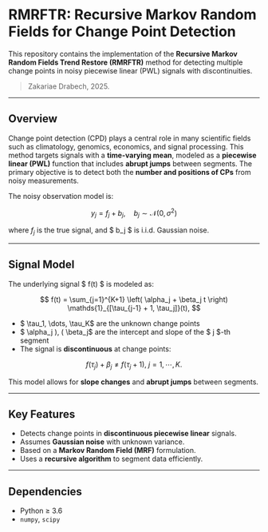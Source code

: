 # RMRFTR: Recursive Markov Random Fields for Change Point Detection

This repository contains the implementation of the **Recursive Markov Random Fields Trend Restore (RMRFTR)** method for detecting multiple change points in noisy piecewise linear (PWL) signals with  discontinuities.

> Zakariae Drabech, 2025.

---

## Overview

Change point detection (CPD) plays a central role in many scientific fields such as climatology, genomics, economics, and signal processing. This method targets signals with a **time-varying mean**, modeled as a **piecewise linear (PWL)** function that includes **abrupt jumps** between segments. The primary objective is to detect both the **number and positions of CPs** from noisy measurements.

The noisy observation model is:

$$ y_j = f_j + b_j, \quad b_j \sim \mathcal{N}(0, \sigma^2) $$

where $f_j$ is the true signal, and $ b_j $ is i.i.d. Gaussian noise.

---

## Signal Model

The underlying signal $ f(t) $ is modeled as:

$$ 		f(t) = \sum_{j=1}^{K+1} \left( \alpha_j + \beta_j t \right) \mathds{1}_{[\tau_{j-1} + 1, \tau_j]}(t), $$

- $ \tau_1, \dots, \tau_K$ are the unknown change points  
- $ \alpha_j \), \( \beta_j$ are the intercept and slope of the $ j $-th segment  
- The signal is **discontinuous** at change points:
  
$$ f(\tau_j)+\beta_{j} \neq f(\tau_j+1),\; j=1, \cdots, K. $$

This model allows for **slope changes** and **abrupt jumps** between segments.

---

## Key Features

- Detects change points in **discontinuous piecewise linear** signals.
- Assumes **Gaussian noise** with unknown variance.
- Based on a **Markov Random Field (MRF)** formulation.
- Uses a **recursive algorithm** to segment data efficiently.
  
---

## Dependencies

- Python ≥ 3.6  
- `numpy`, `scipy`
